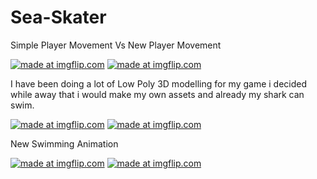 # Sea-Skater
Simple Player Movement Vs New Player Movement

<a href="https://imgflip.com/gif/3a4bmx"><img src="https://i.imgflip.com/3a4bmx.gif" title="made at imgflip.com"/></a>
<a href="https://imgflip.com/gif/3a4cfz"><img src="https://i.imgflip.com/3a4cfz.gif" title="made at imgflip.com"/></a>


I have been doing a lot of Low Poly 3D modelling for my game i decided while away that i would make my own assets and already my shark can swim.

<a href="https://imgflip.com/gif/3abfyx"><img src="https://i.imgflip.com/3abfyx.gif" title="made at imgflip.com"/></a>
<a href="https://imgflip.com/gif/3abg8i"><img src="https://i.imgflip.com/3abg8i.gif" title="made at imgflip.com"/></a>

New Swimming Animation

<a href="https://imgflip.com/gif/3ai596"><img src="https://i.imgflip.com/3ai596.gif" title="made at imgflip.com"/></a>
<a href="https://imgflip.com/gif/3ai5bs"><img src="https://i.imgflip.com/3ai5bs.gif" title="made at imgflip.com"/></a>
